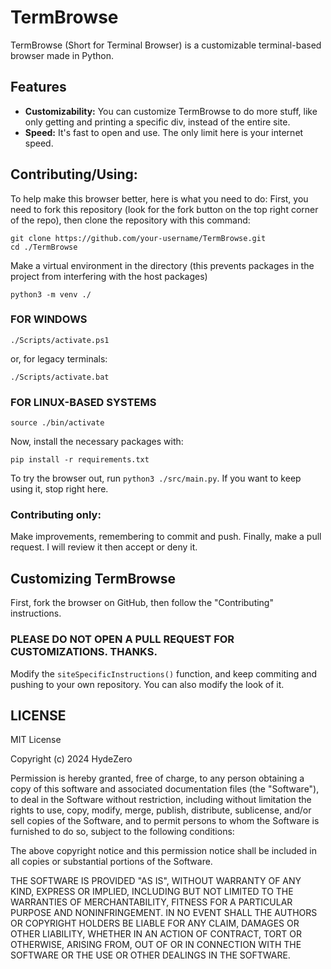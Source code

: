 # TermBrowse
TermBrowse (Short for Terminal Browser) is a customizable terminal-based browser made in Python.
## Features
* **Customizability:** You can customize TermBrowse to do more stuff, like only getting and printing a specific div, instead of the entire site.
* **Speed:** It's fast to open and use. The only limit here is your internet speed.
## Contributing/Using:
To help make this browser better, here is what you need to do:
First, you need to fork this repository (look for the fork button on the top right corner of the repo), then clone the repository with this command:
```
git clone https://github.com/your-username/TermBrowse.git
cd ./TermBrowse
```
Make a virtual environment in the directory (this prevents packages in the project from interfering with the host packages)
```
python3 -m venv ./
```
### FOR WINDOWS
```
./Scripts/activate.ps1
```
or, for legacy terminals:
```
./Scripts/activate.bat
```
### FOR LINUX-BASED SYSTEMS
```
source ./bin/activate
```
Now, install the necessary packages with:
```
pip install -r requirements.txt
```
To try the browser out, run `python3 ./src/main.py`. If you want to keep using it, stop right here.
### Contributing only:

Make improvements, remembering to commit and push.
Finally, make a pull request. I will review it then accept or deny it.

## Customizing TermBrowse
First, fork the browser on GitHub, then follow the "Contributing" instructions.
### PLEASE DO NOT OPEN A PULL REQUEST FOR CUSTOMIZATIONS. THANKS.
Modify the `siteSpecificInstructions()` function, and keep commiting and pushing to your own repository. You can also modify the look of it.
## LICENSE

MIT License

Copyright (c) 2024 HydeZero

Permission is hereby granted, free of charge, to any person obtaining a copy
of this software and associated documentation files (the "Software"), to deal
in the Software without restriction, including without limitation the rights
to use, copy, modify, merge, publish, distribute, sublicense, and/or sell
copies of the Software, and to permit persons to whom the Software is
furnished to do so, subject to the following conditions:

The above copyright notice and this permission notice shall be included in all
copies or substantial portions of the Software.

THE SOFTWARE IS PROVIDED "AS IS", WITHOUT WARRANTY OF ANY KIND, EXPRESS OR
IMPLIED, INCLUDING BUT NOT LIMITED TO THE WARRANTIES OF MERCHANTABILITY,
FITNESS FOR A PARTICULAR PURPOSE AND NONINFRINGEMENT. IN NO EVENT SHALL THE
AUTHORS OR COPYRIGHT HOLDERS BE LIABLE FOR ANY CLAIM, DAMAGES OR OTHER
LIABILITY, WHETHER IN AN ACTION OF CONTRACT, TORT OR OTHERWISE, ARISING FROM,
OUT OF OR IN CONNECTION WITH THE SOFTWARE OR THE USE OR OTHER DEALINGS IN THE
SOFTWARE.
